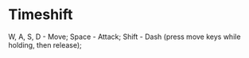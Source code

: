 # Timeshift
W, A, S, D - Move;
Space - Attack;
Shift - Dash (press move keys while holding, then release);
